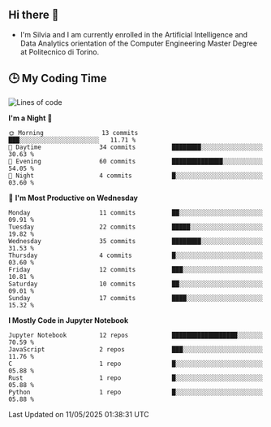 ## Hi there 👋

- I'm Silvia and I am currently enrolled in the Artificial Intelligence and Data Analytics orientation of the Computer Engineering Master Degree at Politecnico di Torino.


<!-- <p align="center">
   <img style="height:170px;display:inline-block"  src="http://github-profile-summary-cards.vercel.app/api/cards/profile-details?username=silviapolizzi&theme=github_dark" />
   <img style="height:170px;display:inline-block"  src="http://github-profile-summary-cards.vercel.app/api/cards/most-commit-language?username=silviapolizzi&theme=github_dark&exclude=" /> 
</p> -->


## :clock3: My Coding Time 

<!--START_SECTION:waka-->
![Lines of code](https://img.shields.io/badge/From%20Hello%20World%20I%27ve%20Written-210.3%20thousand%20lines%20of%20code-blue)

**I'm a Night 🦉** 

```text
🌞 Morning                13 commits          ███░░░░░░░░░░░░░░░░░░░░░░   11.71 % 
🌆 Daytime                34 commits          ████████░░░░░░░░░░░░░░░░░   30.63 % 
🌃 Evening                60 commits          ██████████████░░░░░░░░░░░   54.05 % 
🌙 Night                  4 commits           █░░░░░░░░░░░░░░░░░░░░░░░░   03.60 % 
```
📅 **I'm Most Productive on Wednesday** 

```text
Monday                   11 commits          ██░░░░░░░░░░░░░░░░░░░░░░░   09.91 % 
Tuesday                  22 commits          █████░░░░░░░░░░░░░░░░░░░░   19.82 % 
Wednesday                35 commits          ████████░░░░░░░░░░░░░░░░░   31.53 % 
Thursday                 4 commits           █░░░░░░░░░░░░░░░░░░░░░░░░   03.60 % 
Friday                   12 commits          ███░░░░░░░░░░░░░░░░░░░░░░   10.81 % 
Saturday                 10 commits          ██░░░░░░░░░░░░░░░░░░░░░░░   09.01 % 
Sunday                   17 commits          ████░░░░░░░░░░░░░░░░░░░░░   15.32 % 
```


**I Mostly Code in Jupyter Notebook** 

```text
Jupyter Notebook         12 repos            ██████████████████░░░░░░░   70.59 % 
JavaScript               2 repos             ███░░░░░░░░░░░░░░░░░░░░░░   11.76 % 
C                        1 repo              █░░░░░░░░░░░░░░░░░░░░░░░░   05.88 % 
Rust                     1 repo              █░░░░░░░░░░░░░░░░░░░░░░░░   05.88 % 
Python                   1 repo              █░░░░░░░░░░░░░░░░░░░░░░░░   05.88 % 
```




 Last Updated on 11/05/2025 01:38:31 UTC
<!--END_SECTION:waka-->
